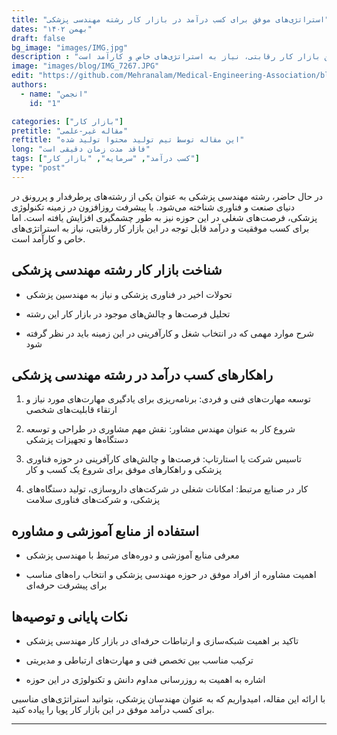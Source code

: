 ```yaml
---
title: "استراتژی‌های موفق برای کسب درآمد در بازار کار رشته مهندسی پزشکی"
dates: "بهمن ۱۴۰۲"
draft: false
bg_image: "images/IMG.jpg"
description : "در حال حاضر، رشته مهندسی پزشکی به عنوان یکی از رشته‌های پرطرفدار و پررونق در دنیای صنعت و فناوری شناخته می‌شود. با پیشرفت روزافزون در زمینه تکنولوژی پزشکی، فرصت‌های شغلی در این حوزه نیز به طور چشمگیری افزایش یافته است. اما برای کسب موفقیت و درآمد قابل توجه در این بازار کار رقابتی، نیاز به استراتژی‌های خاص و کارآمد است."
image: "images/blog/IMG_7267.JPG"
edit: "https://github.com/Mehranalam/Medical-Engineering-Association/blob/main/content/english/blog/successful-strategies-earn-money-medical-engineering-job-market.md"
authors:
  - name: "انجمن"
    id: "1"

categories: ["بازار کار"]
pretitle: "مقاله غیر-علمی"
reftitle: "این مقاله توسط تیم تولید محتوا تولید شده"
long: "فاقد مدت زمان دقیقی است"
tags: ["کسب درآمد", "سرمایه", "بازار کار"]
type: "post"
---
```


در حال حاضر، رشته مهندسی پزشکی به عنوان یکی از رشته‌های پرطرفدار و پررونق در دنیای صنعت و فناوری شناخته می‌شود. با پیشرفت روزافزون در زمینه تکنولوژی پزشکی، فرصت‌های شغلی در این حوزه نیز به طور چشمگیری افزایش یافته است. اما برای کسب موفقیت و درآمد قابل توجه در این بازار کار رقابتی، نیاز به استراتژی‌های خاص و کارآمد است.

## شناخت بازار کار رشته مهندسی پزشکی
- تحولات اخیر در فناوری پزشکی و نیاز به مهندسین پزشکی
  
- تحلیل فرصت‌ها و چالش‌های موجود در بازار کار این رشته
  
- شرح موارد مهمی که در انتخاب شغل و کارآفرینی در این زمینه باید در نظر گرفته شود

## راهکارهای کسب درآمد در رشته مهندسی پزشکی
1. توسعه مهارت‌های فنی و فردی: برنامه‌ریزی برای یادگیری مهارت‌های مورد نیاز و ارتقاء قابلیت‌های شخصی
   
2. شروع کار به عنوان مهندس مشاور: نقش مهم مشاوری در طراحی و توسعه دستگاه‌ها و تجهیزات پزشکی

3. تاسیس شرکت یا استارتاپ: فرصت‌ها و چالش‌های کارآفرینی در حوزه فناوری پزشکی و راهکارهای موفق برای شروع یک کسب و کار

4. کار در صنایع مرتبط: امکانات شغلی در شرکت‌های داروسازی، تولید دستگاه‌های پزشکی، و شرکت‌های فناوری سلامت

## استفاده از منابع آموزشی و مشاوره
- معرفی منابع آموزشی و دوره‌های مرتبط با مهندسی پزشکی
  
- اهمیت مشاوره از افراد موفق در حوزه مهندسی پزشکی و انتخاب راه‌های مناسب برای پیشرفت حرفه‌ای

## نکات پایانی و توصیه‌ها
- تاکید بر اهمیت شبکه‌سازی و ارتباطات حرفه‌ای در بازار کار مهندسی پزشکی
  
- ترکیب مناسب بین تخصص فنی و مهارت‌های ارتباطی و مدیریتی
  
- اشاره به اهمیت به روزرسانی مداوم دانش و تکنولوژی در این حوزه

با ارائه این مقاله، امیدواریم که به عنوان مهندسان پزشکی، بتوانید استراتژی‌های مناسبی برای کسب درآمد موفق در این بازار کار پویا را پیاده کنید.

-----------------------------------------------------------------
